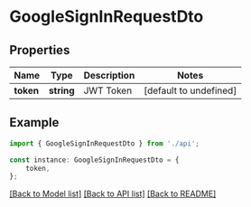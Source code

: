 # GoogleSignInRequestDto


## Properties

Name | Type | Description | Notes
------------ | ------------- | ------------- | -------------
**token** | **string** | JWT Token | [default to undefined]

## Example

```typescript
import { GoogleSignInRequestDto } from './api';

const instance: GoogleSignInRequestDto = {
    token,
};
```

[[Back to Model list]](../README.md#documentation-for-models) [[Back to API list]](../README.md#documentation-for-api-endpoints) [[Back to README]](../README.md)
